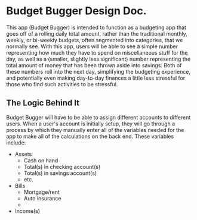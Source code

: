 # Budget Bugger Design Doc.

This app (Budget Bugger) is intended to function as a budgeting app that goes off of a
rolling daily total amount, rather than the traditional monthly, weekly, or bi-weekly
budgets, often segmented into categories, that we normally see.  With this app, users
will be able to see a simple number representing how much they have to spend on
miscellaneous stuff for the day, as well as a (smaller, slightly less significant)
number representing the total amount of money that has been thrown aside into savings.
Both of these numbers roll into the next day, simplifying the budgeting experience,
and potentially even making day-to-day finances a little less stressful for those who
find such activities to be stressful.

## The Logic Behind It

Budget Bugger will have to be able to assign different accounts to different users.
When a user's account is initially setup, they will go through a process by which
they manually enter all of the variables needed for the app to make all of the
calculations on the back end.  These variables include:

- Assets
  - Cash on hand
  - Total(s) in checking account(s)
  - Total(s) in savings account(s)
  - etc.  
- Bills
  - Mortgage/rent
  - Auto insurance
  -   
- Income(s)